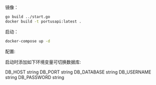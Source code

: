 镜像：

```bash
go build ../start.go
docker build -t portusapi:latest .

```

启动：
```bash
docker-compose up -d
```

配置:

启动时添加如下环境变量可切换数据库:

DB_HOST          string
DB_PORT          string
DB_DATABASE      string
DB_USERNAME      string
DB_PASSWORD      string
